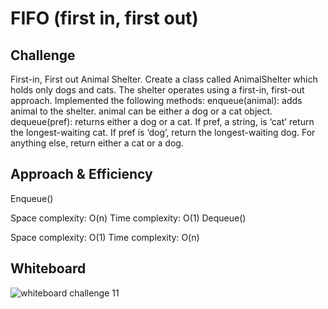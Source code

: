 # FIFO (first in, first out)
## Challenge
First-in, First out Animal Shelter. Create a class called AnimalShelter which holds only dogs and cats. The shelter operates using a first-in, first-out approach.
Implemented the following methods:
enqueue(animal): adds animal to the shelter. animal can be either a dog or a cat object.
dequeue(pref): returns either a dog or a cat. If pref, a string, is ‘cat’ return the longest-waiting cat. If pref is ‘dog’, return the longest-waiting dog. For anything else, return either a cat or a dog.

## Approach & Efficiency
Enqueue()

Space complexity: O(n)
Time complexity: O(1)
Dequeue()

Space complexity: O(1)
Time complexity: O(n)
## Whiteboard
![whiteboard challenge 11](/assets/challenge11.jpg)

